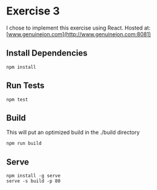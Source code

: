 # Exercise 3

I chose to implement this exercise using React.
Hosted at: [www.genuinejon.com](http://www.genuinejon.com:8081)


## Install Dependencies
```
npm install
```

## Run Tests
```
npm test
```

## Build
This will put an optimized build in the ./build directory

```
npm run build
```


## Serve
```
npm install -g serve
serve -s build -p 80
```

